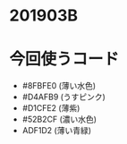 # 201903B
# 今回使うコード
* #8FBFE0 (薄い水色)
* #D4AFB9 (うすピンク)
* #D1CFE2 (薄紫)
* #52B2CF (濃い水色)
* ADF1D2 (薄い青緑)